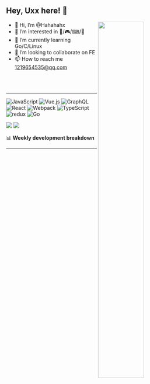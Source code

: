 
## Hey, Uxx here! :wave:

<img align="right" width="50%" src="https://github-readme-stats.vercel.app/api?username=Hahahahx&bg_color=30,0377ef,2883d1&title_color=fff&text_color=fff">


- 👋 Hi, I’m @Hahahahx
- 👀 I’m interested in 🏀/🎮/⌨/🎵
- 🌱 I’m currently learning Go/C/Linux
- 💞️ I’m looking to collaborate on FE
- 📫 How to reach me 1219654535@qq.com

<br/>
<br/>

-------

<!-- ![Dart](https://img.shields.io/badge/dart-%230175C2.svg?style=for-the-badge&logo=dart&logoColor=white) -->
<!-- ![Flutter](https://img.shields.io/badge/Flutter-%2302569B.svg?style=for-the-badge&logo=Flutter&logoColor=white) -->
<!-- ![TensorFlow](https://img.shields.io/badge/TensorFlow-%23FF6F00.svg?style=for-the-badge&logo=TensorFlow&logoColor=white) -->
![JavaScript](https://img.shields.io/badge/javascript-%23323330.svg?style=for-the-badge&logo=javascript&logoColor=%23F7DF1E)
![Vue.js](https://img.shields.io/badge/vuejs-%2335495e.svg?style=for-the-badge&logo=vuedotjs&logoColor=%234FC08D)
![GraphQL](https://img.shields.io/badge/-GraphQL-E10098?style=for-the-badge&logo=graphql&logoColor=white)
![React](https://img.shields.io/badge/-React-45b8d8?style=for-the-badge&logo=react&logoColor=white)
![Webpack](https://img.shields.io/badge/-Webpack-8DD6F9?style=for-the-badge&logo=webpack&logoColor=white)
![TypeScript](https://img.shields.io/badge/-TypeScript-007ACC?style=for-the-badge&logo=typescript&logoColor=white)
![redux](https://img.shields.io/badge/-Redux-764ABC?style=for-the-badge&logo=redux&logoColor=white)
![Go](https://img.shields.io/badge/-Go-%230175C2?style=for-the-badge&logo=go&logoColor=white)


![](https://raw.githubusercontent.com/Hahahahx/github-stats-transparent/output/generated/overview.svg)
![](https://raw.githubusercontent.com/Hahahahx/github-stats-transparent/output/generated/languages.svg)


📊 **Weekly development breakdown**
<!--START_SECTION:waka-->

<!--END_SECTION:waka-->

-------
